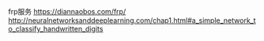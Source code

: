 frp服务
https://diannaobos.com/frp/
http://neuralnetworksanddeeplearning.com/chap1.html#a_simple_network_to_classify_handwritten_digits